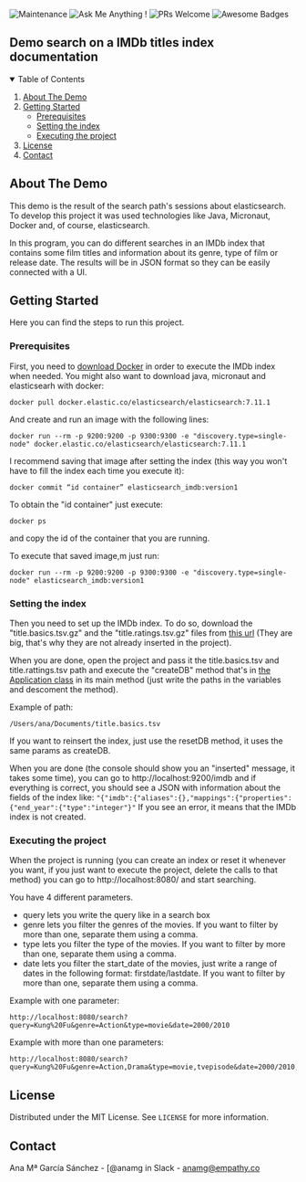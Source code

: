 ![Maintenance](https://img.shields.io/badge/Maintained%3F-yes-green.svg)
![Ask Me Anything !](https://img.shields.io/badge/Ask%20me-anything-1abc9c.svg)
![PRs Welcome](https://img.shields.io/badge/PRs-welcome-brightgreen.svg?style=flat-square)
![Awesome Badges](https://img.shields.io/badge/badges-awesome-green.svg)
## Demo search on a IMDb titles index documentation

<!-- TABLE OF CONTENTS -->
<details open="open">
  <summary>Table of Contents</summary>
  <ol>
    <li> <a href="#about-the-demo">About The Demo</a></li>
    <li>
      <a href="#getting-started">Getting Started</a>
      <ul>
        <li><a href="#prerequisites">Prerequisites</a></li>
        <li><a href="#setting-the-index">Setting the index</a></li>
        <li><a href="#executing-the-project">Executing the project</a></li>
      </ul>
    </li>
    <li><a href="#license">License</a></li>
    <li><a href="#contact">Contact</a></li>
  </ol>
</details>

<!-- ABOUT -->
## About The Demo

This demo is the result of the search path's sessions about elasticsearch. To develop this project it was used technologies like Java, Micronaut, Docker and, of course, elasticsearch.

In this program, you can do different searches in an IMDb index that contains some film titles and information about its genre, type of film or release date. The results will be in JSON format so they can be easily connected with a UI.

<!-- GETTING STARTED -->
## Getting Started
Here you can find the steps to run this project.
### Prerequisites
First, you need to [download Docker](https://hub.docker.com/editions/community/docker-ce-desktop-mac/) in order to execute the IMDb index when needed. You might also want to download java, micronaut and elasticsearh with docker:
```
docker pull docker.elastic.co/elasticsearch/elasticsearch:7.11.1
```
And create and run an image with the following lines:
```
docker run --rm -p 9200:9200 -p 9300:9300 -e "discovery.type=single-node" docker.elastic.co/elasticsearch/elasticsearch:7.11.1
```
I recommend saving that image after setting the index (this way you won't have to fill the index each time you execute it):

```
docker commit “id container” elasticsearch_imdb:version1
```

To obtain the "id container" just execute:

```
docker ps
```

and copy the id of the container that you are running.

To execute that saved image,m just run:
```
docker run --rm -p 9200:9200 -p 9300:9300 -e "discovery.type=single-node" elasticsearch_imdb:version1
```
### Setting the index

Then you need to set up the IMDb index. To do so, download the "title.basics.tsv.gz" and the "title.ratings.tsv.gz" files from [this url](https://datasets.imdbws.com/) (They are big, that's why they are not already inserted in the project).

When you are done, open the project and pass it the title.basics.tsv and title.rattings.tsv path and execute the "createDB" method that's in [the Application class](https://github.com/AnaGciaSchz/demoSearch/blob/master/src/main/java/com/main/Application.java) in its main method (just write the paths in the variables and descoment the method).

Example of path:
```
/Users/ana/Documents/title.basics.tsv
```

If you want to reinsert the index, just use the resetDB method, it uses the same params as createDB.

When you are done (the console should show you an "inserted" message, it takes some time), you can go to http://localhost:9200/imdb and if everything is correct, you should see a JSON with information about the fields of the index like:
``
"{"imdb":{"aliases":{},"mappings":{"properties":{"end_year":{"type":"integer"}"
``
If you see an error, it means that the IMDb index is not created.

### Executing the project

When the project is running (you can create an index or reset it whenever you want, if you just want to execute the project, delete the calls to that method) you can go to http://localhost:8080/ and start searching.

You have 4 different parameters. 
* query lets you write the query like in a search box
* genre lets you filter the genres of the movies. If you want to filter by more than one, separate them using a comma.
* type lets you filter the type of the movies. If you want to filter by more than one, separate them using a comma.
* date lets you filter the start_date of the movies, just write a range of dates in the following format: firstdate/lastdate. If you want to filter by more than one, separate them using a comma.

Example with one parameter:
```
http://localhost:8080/search?query=Kung%20Fu&genre=Action&type=movie&date=2000/2010
```

Example with more than one parameters:
```
http://localhost:8080/search?query=Kung%20Fu&genre=Action,Drama&type=movie,tvepisode&date=2000/2010,1990/1999
```

<!-- LICENSE -->
## License

Distributed under the MIT License. See `LICENSE` for more information.

<!-- CONTACT -->
## Contact

Ana Mª García Sánchez - [@anamg in Slack - anamg@empathy.co


